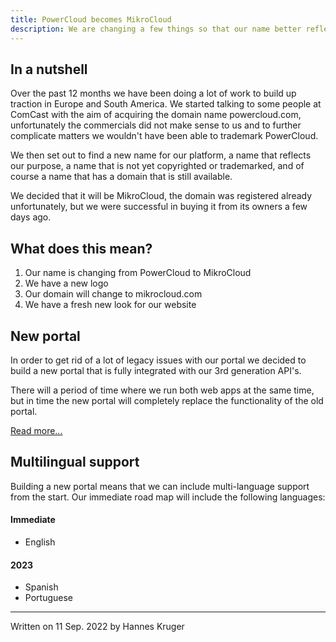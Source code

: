 ```yaml
---
title: PowerCloud becomes MikroCloud
description: We are changing a few things so that our name better reflects our mission
---
```


## In a nutshell

Over the past 12 months we have been doing a lot of work to build up traction in Europe and South America. We started talking to some people at ComCast with the aim of acquiring the domain name powercloud.com, unfortunately the commercials did not make sense to us and to further complicate matters we wouldn't have been able to trademark PowerCloud. 

We then set out to find a new name for our platform, a name that reflects our purpose, a name that is not yet copyrighted or trademarked, and of course a name that has a domain that is still available.

We decided that it will be MikroCloud, the domain was registered already unfortunately, but we were successful in buying it from its owners a few days ago.

## What does this mean?

1. Our name is changing from PowerCloud to MikroCloud
2. We have a new logo
3. Our domain will change to mikrocloud.com
4. We have a fresh new look for our website

## New portal

In order to get rid of a lot of legacy issues with our portal we decided to build a new portal that is fully integrated with our 3rd generation API's. 

There will a period of time where we run both web apps at the same time, but in time the new portal will completely replace the functionality of the old portal.

[Read more...](/documentation/portal-migration)

## Multilingual support

Building a new portal means that we can include multi-language support from the start. Our immediate road map will include the following languages:

#### Immediate
* English

#### 2023
* Spanish
* Portuguese

---

Written on 11 Sep. 2022 by Hannes Kruger

